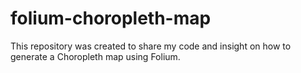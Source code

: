 # folium-choropleth-map
This repository was created to share my code and insight on how to generate a Choropleth map using Folium.
